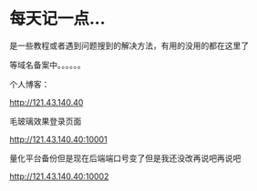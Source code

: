 # 每天记一点...

是一些教程或者遇到问题搜到的解决方法，有用的没用的都在这里了

等域名备案中。。。。。。

个人博客：

http://121.43.140.40


毛玻璃效果登录页面

http://121.43.140.40:10001


量化平台备份但是现在后端端口号变了但是我还没改再说吧再说吧

http://121.43.140.40:10002

